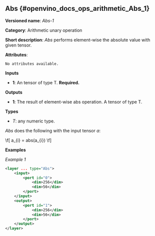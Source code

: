 ## Abs <a name="Abs"></a> {#openvino_docs_ops_arithmetic_Abs_1}

**Versioned name**: *Abs-1*

**Category**: Arithmetic unary operation 

**Short description**: *Abs* performs element-wise the absolute value with given tensor.

**Attributes**:

    No attributes available.

**Inputs**

* **1**: An tensor of type T. **Required.**

**Outputs**

* **1**: The result of element-wise abs operation. A tensor of type T.

**Types**

* *T*: any numeric type.

*Abs* does the following with the input tensor *a*:

\f[
a_{i} = abs(a_{i})
\f]

**Examples**

*Example 1*

```xml
<layer ... type="Abs">
    <input>
        <port id="0">
            <dim>256</dim>
            <dim>56</dim>
        </port>
    </input>
    <output>
        <port id="1">
            <dim>256</dim>
            <dim>56</dim>
        </port>
    </output>
</layer>
```

